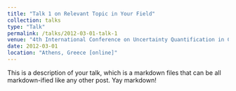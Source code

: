 ```yaml
---
title: "Talk 1 on Relevant Topic in Your Field"
collection: talks
type: "Talk"
permalink: /talks/2012-03-01-talk-1
venue: "4th International Conference on Uncertainty Quantification in Computational Sciences and Engineering, 2021"
date: 2012-03-01
location: "Athens, Greece [online]"
---
```


This is a description of your talk, which is a markdown files that can be all markdown-ified like any other post. Yay markdown!

